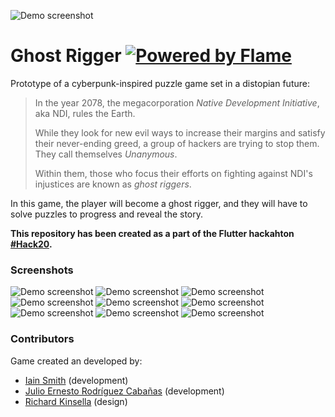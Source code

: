 ![Demo screenshot](https://raw.githubusercontent.com/Float-like-a-dash-Sting-like-a-dart/GhostRigger/master/screenshots/1_small.jpg)

# Ghost Rigger [![Powered by Flame](https://img.shields.io/badge/Powered%20by-%F0%9F%94%A5-orange.svg)](https://flame-engine.org)


Prototype of a cyberpunk-inspired puzzle game set in a distopian future:

> In the year 2078, the megacorporation *Native Development Initiative*, aka NDI, rules the Earth.
>
> While they look for new evil ways to increase their margins and satisfy their never-ending greed, a group of hackers are trying to stop them. They call themselves *Unanymous*.
>
> Within them, those who focus their efforts on fighting against NDI's injustices are known as *ghost riggers*.

In this game, the player will become a ghost rigger, and they will have to solve puzzles to progress and reveal the story.

**This repository has been created as a part of the Flutter hackahton [#Hack20](flutterhackathon.com).**

### Screenshots

![Demo screenshot](https://raw.githubusercontent.com/Float-like-a-dash-Sting-like-a-dart/GhostRigger/master/screenshots/3_small.jpg)
![Demo screenshot](https://raw.githubusercontent.com/Float-like-a-dash-Sting-like-a-dart/GhostRigger/master/screenshots/4_small.jpg)
![Demo screenshot](https://raw.githubusercontent.com/Float-like-a-dash-Sting-like-a-dart/GhostRigger/master/screenshots/5_small.jpg)
![Demo screenshot](https://raw.githubusercontent.com/Float-like-a-dash-Sting-like-a-dart/GhostRigger/master/screenshots/6_small.jpg)
![Demo screenshot](https://raw.githubusercontent.com/Float-like-a-dash-Sting-like-a-dart/GhostRigger/master/screenshots/7_small.jpg)
![Demo screenshot](https://raw.githubusercontent.com/Float-like-a-dash-Sting-like-a-dart/GhostRigger/master/screenshots/8_small.jpg)
![Demo screenshot](https://raw.githubusercontent.com/Float-like-a-dash-Sting-like-a-dart/GhostRigger/master/screenshots/9_small.jpg)
![Demo screenshot](https://raw.githubusercontent.com/Float-like-a-dash-Sting-like-a-dart/GhostRigger/master/screenshots/10_small.jpg)
![Demo screenshot](https://raw.githubusercontent.com/Float-like-a-dash-Sting-like-a-dart/GhostRigger/master/screenshots/11_small.jpg)

### Contributors

Game created an developed by:
* [Iain Smith](https://iainsmith.me/) (development)
* [Julio Ernesto Rodríguez Cabañas](https://julioernesto.me/) (development)
* [Richard Kinsella](https://www.linkedin.com/in/rktypedesign/) (design)
